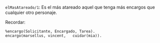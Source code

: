 `elMasAtareado/1`: Es el más atareado aquel que tenga más encargos que cualquier otro personaje.

Recordar:

```
%encargo(Solicitante, Encargado, Tarea).
encargo(marsellus, vincent,   cuidar(mia)).
```
